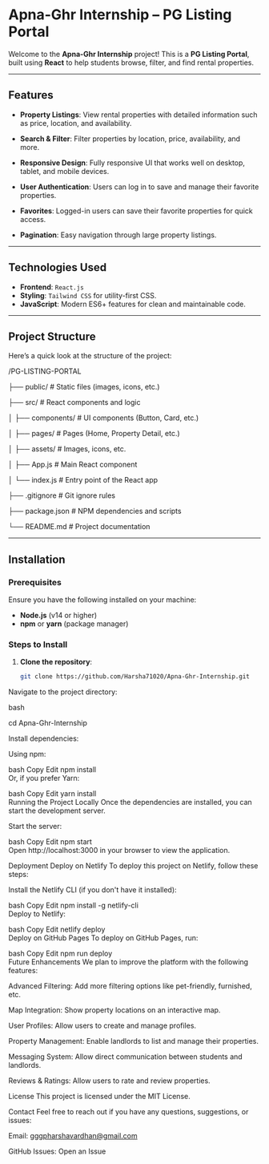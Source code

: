 # Apna-Ghr Internship – PG Listing Portal

Welcome to the **Apna-Ghr Internship** project! This is a **PG Listing Portal**, built using **React** to help students browse, filter, and find rental properties.

---

## Features

- **Property Listings**: View rental properties with detailed information such as price, location, and availability.  

- **Search & Filter**: Filter properties by location, price, availability, and more.  

- **Responsive Design**: Fully responsive UI that works well on desktop, tablet, and mobile devices.  

- **User Authentication**: Users can log in to save and manage their favorite properties.  

- **Favorites**: Logged-in users can save their favorite properties for quick access.  

- **Pagination**: Easy navigation through large property listings.  

---

## Technologies Used

- **Frontend**: `React.js`  
- **Styling**: `Tailwind CSS` for utility-first CSS.  
- **JavaScript**: Modern ES6+ features for clean and maintainable code.  

---

## Project Structure

Here’s a quick look at the structure of the project:

/PG-LISTING-PORTAL

├── public/ # Static files (images, icons, etc.)

├── src/ # React components and logic

│ ├── components/ # UI components (Button, Card, etc.)

│ ├── pages/ # Pages (Home, Property Detail, etc.)

│ ├── assets/ # Images, icons, etc.

│ ├── App.js # Main React component

│ └── index.js # Entry point of the React app

├── .gitignore # Git ignore rules

├── package.json # NPM dependencies and scripts

└── README.md # Project documentation



---

## Installation

### Prerequisites

Ensure you have the following installed on your machine:

- **Node.js** (v14 or higher)  
- **npm** or **yarn** (package manager)  

### Steps to Install

1. **Clone the repository**:

   ```bash
   git clone https://github.com/Harsha71020/Apna-Ghr-Internship.git  
Navigate to the project directory:

bash

cd Apna-Ghr-Internship  

Install dependencies:

Using npm:

bash
Copy
Edit
npm install  
Or, if you prefer Yarn:

bash
Copy
Edit
yarn install  
Running the Project Locally
Once the dependencies are installed, you can start the development server.

Start the server:

bash
Copy
Edit
npm start  
Open http://localhost:3000 in your browser to view the application.

Deployment
Deploy on Netlify
To deploy this project on Netlify, follow these steps:

Install the Netlify CLI (if you don't have it installed):

bash
Copy
Edit
npm install -g netlify-cli  
Deploy to Netlify:

bash
Copy
Edit
netlify deploy  
Deploy on GitHub Pages
To deploy on GitHub Pages, run:

bash
Copy
Edit
npm run deploy  
Future Enhancements
We plan to improve the platform with the following features:

Advanced Filtering: Add more filtering options like pet-friendly, furnished, etc.

Map Integration: Show property locations on an interactive map.

User Profiles: Allow users to create and manage profiles.

Property Management: Enable landlords to list and manage their properties.

Messaging System: Allow direct communication between students and landlords.

Reviews & Ratings: Allow users to rate and review properties.

License
This project is licensed under the MIT License.

Contact
Feel free to reach out if you have any questions, suggestions, or issues:

Email: gggpharshavardhan@gmail.com

GitHub Issues: Open an Issue
